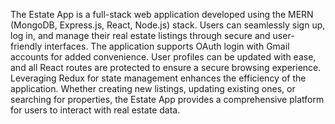 The Estate App is a full-stack web application developed using the MERN (MongoDB, Express.js, React, Node.js) stack. Users can seamlessly sign up, log in, and manage their real estate listings through secure and user-friendly interfaces. The application supports OAuth login with Gmail accounts for added convenience. User profiles can be updated with ease, and all React routes are protected to ensure a secure browsing experience. Leveraging Redux for state management enhances the efficiency of the application. Whether creating new listings, updating existing ones, or searching for properties, the Estate App provides a comprehensive platform for users to interact with real estate data.